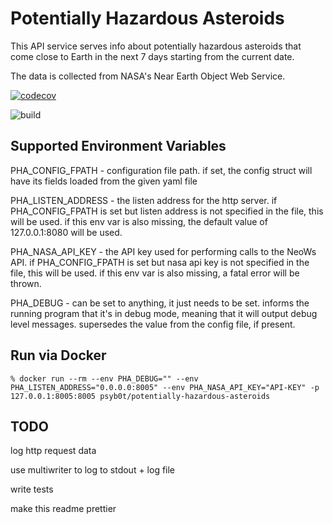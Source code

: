 # Potentially Hazardous Asteroids

This API service serves info about potentially hazardous asteroids that come close to Earth in the next 7 days starting from the current date.

The data is collected from NASA's Near Earth Object Web Service.

[![codecov](https://codecov.io/gh/psyb0t/potentially-hazardous-asteroids/branch/main/graph/badge.svg?token=4LANEUHEQX)](https://codecov.io/gh/psyb0t/potentially-hazardous-asteroids)

![build](https://github.com/psyb0t/potentially-hazardous-asteroids/workflows/build/badge.svg)

## Supported Environment Variables

PHA_CONFIG_FPATH - configuration file path. if set, the config struct will have its fields loaded from the given yaml file

PHA_LISTEN_ADDRESS - the listen address for the http server. if PHA_CONFIG_FPATH is set but listen address is not specified in the file, this will be used. if this env var is also missing, the default value of 127.0.0.1:8080 will be used.

PHA_NASA_API_KEY - the API key used for performing calls to the NeoWs API. if PHA_CONFIG_FPATH is set but nasa api key is not specified in the file, this will be used. if this env var is also missing, a fatal error will be thrown.

PHA_DEBUG - can be set to anything, it just needs to be set. informs the running program that it's in debug mode, meaning that it will output debug level messages. supersedes the value from the config file, if present.

## Run via Docker

```
% docker run --rm --env PHA_DEBUG="" --env PHA_LISTEN_ADDRESS="0.0.0.0:8005" --env PHA_NASA_API_KEY="API-KEY" -p 127.0.0.1:8005:8005 psyb0t/potentially-hazardous-asteroids
```

## TODO

log http request data

use multiwriter to log to stdout + log file

write tests

make this readme prettier
